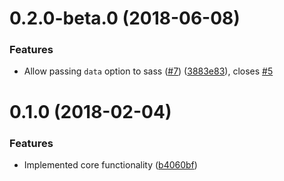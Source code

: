 <a name="0.2.0-beta.0"></a>
# 0.2.0-beta.0 (2018-06-08)


### Features

* Allow passing `data` option to sass ([#7](https://github.com/ls-age/svelte-preprocess-sass/issues/7)) ([3883e83](https://github.com/ls-age/svelte-preprocess-sass/commits/3883e83)), closes [#5](https://github.com/ls-age/svelte-preprocess-sass/issues/5)




<a name="0.1.0"></a>
# 0.1.0 (2018-02-04)


### Features

* Implemented core functionality ([b4060bf](https://github.com/ls-age/svelte-preprocess-sass/commits/b4060bf))



